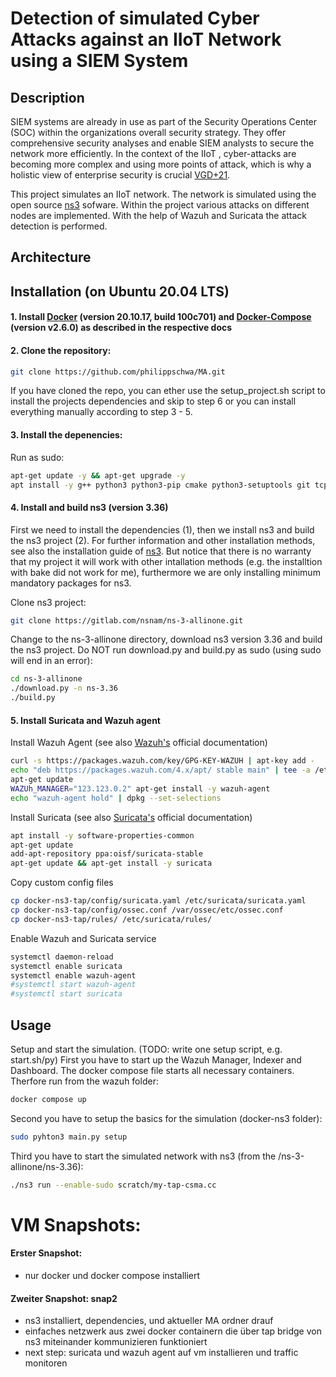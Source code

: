 # Detection of simulated Cyber Attacks against an IIoT Network using a SIEM System

## Description

SIEM systems are already in use as part of the Security Operations Center (SOC) within
the organizations overall security strategy. They offer comprehensive security analyses
and enable SIEM analysts to secure the network more efficiently. In the context of the
IIoT , cyber-attacks are becoming more complex and using more points of attack, which
is why a holistic view of enterprise security is crucial [VGD+21](https://link.springer.com/chapter/10.1007/978-3-030-81242-3_17).

This project simulates an IIoT network. The network is simulated using the open source 
[ns3](https://www.nsnam.org/) sofware. Within the project various attacks on different 
nodes are implemented. With the help of Wazuh and Suricata the attack detection is performed.

## Architecture

## Installation (on Ubuntu 20.04 LTS)


#### 1. Install [Docker](https://docs.docker.com/engine/install/ubuntu/) (version 20.10.17, build 100c701) and [Docker-Compose](https://docs.docker.com/compose/install/) (version v2.6.0) as described in the respective docs

#### 2. Clone the repository:
```bash
git clone https://github.com/philippschwa/MA.git
```
If you have cloned the repo, you can ether use the setup_project.sh script to install the projects dependencies and skip to step 6 or you can install everything manually according to step 3 - 5.

#### 3. Install the depenencies:
Run as sudo:
```bash
apt-get update -y && apt-get upgrade -y
apt install -y g++ python3 python3-pip cmake python3-setuptools git tcpdump uml-utilities bridge-utils
```

#### 4. Install and build ns3 (version 3.36)
First we need to install the dependencies (1), then we install ns3 and build the ns3 project (2). For further information and other installation methods, see also the installation guide of [ns3](https://www.nsnam.org/wiki/Installation). But notice that there is no warranty that my project it will work with other intallation methods (e.g. the installtion with bake did not work for me), furthermore we are only installing minimum mandatory packages for ns3.

Clone ns3 project:
```bash 
git clone https://gitlab.com/nsnam/ns-3-allinone.git 
```
Change to the ns-3-allinone directory, download ns3 version 3.36 and build the ns3 project. Do NOT run download.py and build.py as sudo (using sudo will end in an error):
```bash
cd ns-3-allinone 
./download.py -n ns-3.36 
./build.py
```

#### 5. Install Suricata and Wazuh agent
Install Wazuh Agent (see also [Wazuh's](https://documentation.wazuh.com/current/installation-guide/wazuh-agent/wazuh-agent-package-linux.html) official documentation)
```bash
curl -s https://packages.wazuh.com/key/GPG-KEY-WAZUH | apt-key add - 
echo "deb https://packages.wazuh.com/4.x/apt/ stable main" | tee -a /etc/apt/sources.list.d/wazuh.list 
apt-get update 
WAZUh_MANAGER="123.123.0.2" apt-get install -y wazuh-agent
echo "wazuh-agent hold" | dpkg --set-selections
```
Install Suricata (see also [Suricata's](https://suricata.readthedocs.io/en/suricata-6.0.0/install.html) official documentation)
```bash
apt install -y software-properties-common 
apt-get update
add-apt-repository ppa:oisf/suricata-stable 
apt-get update && apt-get install -y suricata 
```
Copy custom config files
```bash
cp docker-ns3-tap/config/suricata.yaml /etc/suricata/suricata.yaml
cp docker-ns3-tap/config/ossec.conf /var/ossec/etc/ossec.conf
cp docker-ns3-tap/rules/ /etc/suricata/rules/
```
Enable Wazuh and Suricata service
```bash
systemctl daemon-reload
systemctl enable suricata
systemctl enable wazuh-agent
#systemctl start wazuh-agent
#systemctl start suricata
```


## Usage
Setup and start the simulation. (TODO: write one setup script, e.g. start.sh/py)
First you have to start up the Wazuh Manager, Indexer and Dashboard. The docker compose file starts all necessary containers. Therfore run from the wazuh folder:
```bash
docker compose up
```

Second you have to setup the basics for the simulation (docker-ns3 folder):
```bash
sudo pyhton3 main.py setup
```

Third you have to start the simulated network with ns3 (from the /ns-3-allinone/ns-3.36):
```bash
./ns3 run --enable-sudo scratch/my-tap-csma.cc
```

# VM Snapshots:
#### Erster Snapshot:
- nur docker und docker compose installiert

#### Zweiter Snapshot: snap2
- ns3 installiert, dependencies, und aktueller MA ordner drauf 
- einfaches netzwerk aus zwei docker containern die über tap bridge von ns3 miteinander kommunizieren funktioniert
- next step: suricata und wazuh agent auf vm installieren und traffic monitoren



